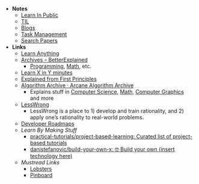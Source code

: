 - **Notes**
	- [Learn In Public](Learning/Learn%20In%20Public.md)
	- [TIL](Learning/TIL.md)
	- [Blogs](Learning/Blogs.md)
	- [Task Management](Learning/Task%20Management.md)
	- [Search Papers](Search%20Papers.md)
- **Links**
	- [Learn Anything](https://learn-anything.xyz/)
	- [Archives – BetterExplained](https://betterexplained.com/archives/)
		- [Programming](Information%20Technology/Programming.md), [Math](Math.md), etc.
	- [Learn X in Y minutes](https://learnxinyminutes.com/)
	- [Explained from First Principles](https://explained-from-first-principles.com/)
	- [Algorithm Archive · Arcane Algorithm Archive](https://www.algorithm-archive.org/)
		- Explains stuff in [Computer Science](Information%20Technology/Programming/Computer%20Science.md), [Math](Math.md), [Computer Graphics](Information%20Technology/Programming/Computer%20Graphics.md) and more
	- [LessWrong](https://www.lesswrong.com/)
		- LessWrong is a place to 1) develop and train rationality, and 2) apply one’s rationality to real-world problems.
	- [Developer Roadmaps](https://roadmap.sh/)
	- *Learn By Making Stuff*
		- [practical-tutorials/project-based-learning: Curated list of project-based tutorials](https://github.com/practical-tutorials/project-based-learning)
		- [danistefanovic/build-your-own-x: 🤓 Build your own (insert technology here)](https://github.com/danistefanovic/build-your-own-x)
	- *Mustread Links*
		- [Lobsters](https://lobste.rs/)
		- [Pinboard](https://pinboard.in/popular/)
